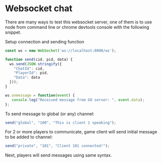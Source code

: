 # Websocket chat

There are many ways to test this websocket server, one of them is to use node from command line or chrome devtools console with the following snippet.

Setup connection and sending function
```js
const ws = new WebSocket('ws://localhost:8000/ws'); 

function send(cid, pid, data) {
  ws.send(JSON.stringify({
    "ChatId": cid,
    "PlayerId": pid,
    "Data": data
  }));
}

ws.onmessage = function(event) {
   console.log("Received message from GO server: ", event.data);
};

```

To send message to global (or any) channel:
```js
send("global", "100", "This is client 1 speaking");
```

For 2 or more players to communicate, game client will send initial message to be added to channel:
```js
send("private", "101", "Client 101 connected!");
```
Next, players will send messages using same syntax.